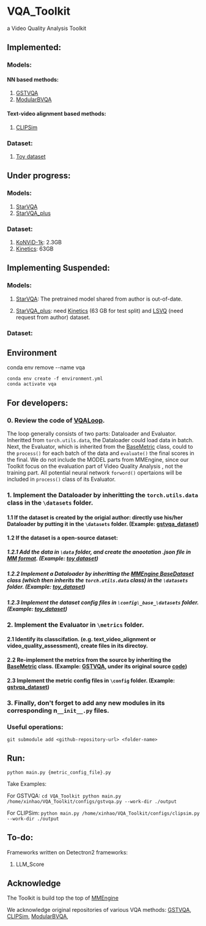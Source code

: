 # VQA_Toolkit
a Video Quality Analysis Toolkit


## Implemented:

### Models:
#### NN based methods:
1. [GSTVQA](./configs/gstvqa.py) 
2. [ModularBVQA]()

#### Text-video alignment based methods:
1. [CLIPSim](./configs/clipsim.py) 

### Dataset:
1. [Toy dataset](./configs/_base_/datasets/toy_dataset.py) 


## Under progress:

### Models:
1. [StarVQA](./configs/starvqa.py)
2. [StarVQA_plus](./configs/starvqa.py)


### Dataset:
1. [KoNViD-1k](https://database.mmsp-kn.de/konvid-1k-database.html): 2.3GB
2. [Kinetics](https://github.com/cvdfoundation/kinetics-dataset): 63GB




## Implementing Suspended: 

### Models:
1. [StarVQA](./configs/starvqa.py): The pretrained model shared from author is out-of-date.

2. [StarVQA_plus](./configs/starvqa.py): need [Kinetics]() (63 GB for test split) and [LSVQ](https://github.com/baidut/PatchVQ) (need request from author) dataset. 

### Dataset:


## Environment

conda env remove --name vqa
```
conda env create -f environment.yml
conda activate vqa
```


## For developers:
### 0. Review the code of [VQALoop](./core/loops.py).

The loop generally consists of two parts: Dataloader and Evaluator. Inheritted from `torch.utils.data`, the Dataloader could load data in batch. Next, the Evaluator, which is inherited from the [BaseMetric](https://github.com/open-mmlab/mmengine/blob/main/mmengine/evaluator/metric.py#L16) class, could to the `process()` for each batch of the data and `evaluate()` the final scores in the final. We do not include the MODEL parts from MMEngine, since our Toolkit focus on the evaluation part of Video Quality Analysis , not the training part. All potential neural network `forword()` opertaions will be included in `process()` class of its Evaluator. 

### 1. Implement the Dataloader by inheritting the `torch.utils.data` class in the `\datasets` folder. 

#### 1.1 If the dataset is created by the origial author: directly use his/her Dataloader by putting it in the `\datasets` folder. (Example: [gstvqa_dataset](./datasets/gstvqa_dataset.py))

#### 1.2 If the dataset is a open-source dataset:

##### 1.2.1 Add the data in `\data` folder, and create the anootation .json file in [MM format](https://mmengine.readthedocs.io/en/latest/advanced_tutorials/basedataset.html). (Example: [toy dataset](.data/toy))

##### 1.2.2 Implement a Dataloader by inheritting the [MMEngine BaseDataset](https://github.com/open-mmlab/mmengine/blob/main/mmengine/dataset/base_dataset.py#L120) class (which then inherits the `torch.utils.data` class) in the `\datasets` folder. (Example: [toy_dataset](./datasets/gstvqa_dataset.py))

##### 1.2.3 Implement the dataset config files in `\config\_base_\datasets` folder. (Example: [toy_dataset](./configs/_base_/datasets/toy_dataset.py)) 

### 2. Implement the Evaluator in `\metrics` folder. 

#### 2.1 Identify its classcifation. (e.g. text_video_alignment or video_quality_assessment), create files in its directoy.

#### 2.2 Re-implement the metrics from the source by inheriting the [BaseMetric](https://github.com/open-mmlab/mmengine/blob/main/mmengine/evaluator/metric.py#L16) class. (Example: [GSTVQA](./configs/gstvqa.py), under its original source [code](https://github.com/Baoliang93/GSTVQA/blob/8463c9c3e5720349606d8efae7a5aa274bf69e7c/TCSVT_Release/GVQA_Release/GVQA_Cross/cross_test.py#L204))

#### 2.3 Implement the metric config files in `\config` folder. (Example: [gstvqa_dataset](./configs/gstvqa.py)) 

### 3. Finally, don't forget to add any new modules in its corresponding n`__init__.py` files.

### Useful operations:

``
git submodule add <github-repository-url> <folder-name>
``

## Run:
``
python main.py {metric_config_file}.py
``

Take Examples:

For GSTVQA:
``
cd VQA_Toolkit
python main.py /home/xinhao/VQA_Toolkit/configs/gstvqa.py --work-dir ./output
``

For CLIPSim:
``
python main.py /home/xinhao/VQA_Toolkit/configs/clipsim.py --work-dir ./output
``

## To-do:

Frameworks written on Detectron2 frameworks:
1. LLM_Score 


## Acknowledge

The Toolkit is build top the top of [MMEngine](https://github.com/open-mmlab/mmengine)

We acknowledge original repositories of various VQA methods:
[GSTVQA](https://github.com/Baoliang93/GSTVQA),
[CLIPSim](https://github.com/zhengxu-1997/),
[ModularBVQA](https://github.com/winwinwenwen77/ModularBVQA),
<!-- [StarVQA](https://github.com/GZHU-DVL/StarVQA) -->